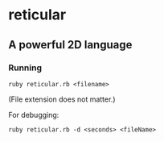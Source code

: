 # reticular
## A powerful 2D language

### Running

    ruby reticular.rb <filename>

(File extension does not matter.)

For debugging:

    ruby reticular.rb -d <seconds> <fileName>